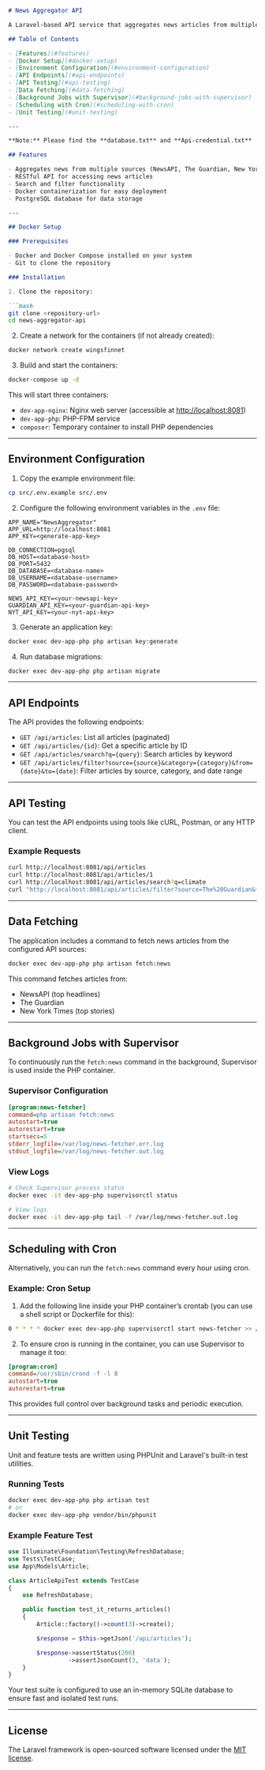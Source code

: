 ````markdown
# News Aggregator API

A Laravel-based API service that aggregates news articles from multiple sources including NewsAPI, The Guardian, and New York Times.

## Table of Contents

- [Features](#features)
- [Docker Setup](#docker-setup)
- [Environment Configuration](#environment-configuration)
- [API Endpoints](#api-endpoints)
- [API Testing](#api-testing)
- [Data Fetching](#data-fetching)
- [Background Jobs with Supervisor](#background-jobs-with-supervisor)
- [Scheduling with Cron](#scheduling-with-cron)
- [Unit Testing](#unit-testing)

---

**Note:** Please find the **database.txt** and **Api-credential.txt**

## Features

- Aggregates news from multiple sources (NewsAPI, The Guardian, New York Times)
- RESTful API for accessing news articles
- Search and filter functionality
- Docker containerization for easy deployment
- PostgreSQL database for data storage

---

## Docker Setup

### Prerequisites

- Docker and Docker Compose installed on your system
- Git to clone the repository

### Installation

1. Clone the repository:

```bash
git clone <repository-url>
cd news-aggregator-api
````

2. Create a network for the containers (if not already created):

```bash
docker network create wingsfinnet
```

3. Build and start the containers:

```bash
docker-compose up -d
```

This will start three containers:

* `dev-app-nginx`: Nginx web server (accessible at [http://localhost:8081](http://localhost:8081))
* `dev-app-php`: PHP-FPM service
* `composer`: Temporary container to install PHP dependencies

---

## Environment Configuration

1. Copy the example environment file:

```bash
cp src/.env.example src/.env
```

2. Configure the following environment variables in the `.env` file:

```
APP_NAME="NewsAggregator"
APP_URL=http://localhost:8081
APP_KEY=<generate-app-key>

DB_CONNECTION=pgsql
DB_HOST=<database-host>
DB_PORT=5432
DB_DATABASE=<database-name>
DB_USERNAME=<database-username>
DB_PASSWORD=<database-password>

NEWS_API_KEY=<your-newsapi-key>
GUARDIAN_API_KEY=<your-guardian-api-key>
NYT_API_KEY=<your-nyt-api-key>
```

3. Generate an application key:

```bash
docker exec dev-app-php php artisan key:generate
```

4. Run database migrations:

```bash
docker exec dev-app-php php artisan migrate
```

---

## API Endpoints

The API provides the following endpoints:

* `GET /api/articles`: List all articles (paginated)
* `GET /api/articles/{id}`: Get a specific article by ID
* `GET /api/articles/search?q={query}`: Search articles by keyword
* `GET /api/articles/filter?source={source}&category={category}&from={date}&to={date}`: Filter articles by source, category, and date range

---

## API Testing

You can test the API endpoints using tools like cURL, Postman, or any HTTP client.

### Example Requests

```bash
curl http://localhost:8081/api/articles
curl http://localhost:8081/api/articles/1
curl http://localhost:8081/api/articles/search?q=climate
curl "http://localhost:8081/api/articles/filter?source=The%20Guardian&from=2024-01-01&to=2024-12-31"
```

---

## Data Fetching

The application includes a command to fetch news articles from the configured API sources:

```bash
docker exec dev-app-php php artisan fetch:news
```

This command fetches articles from:

* NewsAPI (top headlines)
* The Guardian
* New York Times (top stories)

---

## Background Jobs with Supervisor

To continuously run the `fetch:news` command in the background, Supervisor is used inside the PHP container.

### Supervisor Configuration

```ini
[program:news-fetcher]
command=php artisan fetch:news
autostart=true
autorestart=true
startsecs=5
stderr_logfile=/var/log/news-fetcher.err.log
stdout_logfile=/var/log/news-fetcher.out.log
```

### View Logs

```bash
# Check Supervisor process status
docker exec -it dev-app-php supervisorctl status

# View logs
docker exec -it dev-app-php tail -f /var/log/news-fetcher.out.log
```

---

## Scheduling with Cron

Alternatively, you can run the `fetch:news` command every hour using cron.

### Example: Cron Setup

1. Add the following line inside your PHP container’s crontab (you can use a shell script or Dockerfile for this):

```bash
0 * * * * docker exec dev-app-php supervisorctl start news-fetcher >> /var/log/cron-news.log 2>&1
```

2. To ensure cron is running in the container, you can use Supervisor to manage it too:

```ini
[program:cron]
command=/usr/sbin/crond -f -l 8
autostart=true
autorestart=true
```

This provides full control over background tasks and periodic execution.

---

## Unit Testing

Unit and feature tests are written using PHPUnit and Laravel's built-in test utilities.

### Running Tests

```bash
docker exec dev-app-php php artisan test
# or
docker exec dev-app-php vendor/bin/phpunit
```

### Example Feature Test

```php
use Illuminate\Foundation\Testing\RefreshDatabase;
use Tests\TestCase;
use App\Models\Article;

class ArticleApiTest extends TestCase
{
    use RefreshDatabase;

    public function test_it_returns_articles()
    {
        Article::factory()->count(3)->create();

        $response = $this->getJson('/api/articles');

        $response->assertStatus(200)
                 ->assertJsonCount(3, 'data');
    }
}
```

Your test suite is configured to use an in-memory SQLite database to ensure fast and isolated test runs.

---

## License

The Laravel framework is open-sourced software licensed under the [MIT license](https://opensource.org/licenses/MIT).

